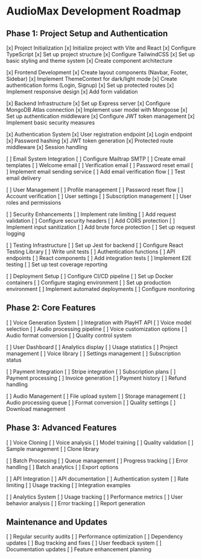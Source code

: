 AudioMax Development Roadmap
==========================

Phase 1: Project Setup and Authentication
---------------------------------------
[x] Project Initialization
    [x] Initialize project with Vite and React
    [x] Configure TypeScript
    [x] Set up project structure
    [x] Configure TailwindCSS
    [x] Set up basic styling and theme system
    [x] Create component architecture

[x] Frontend Development
    [x] Create layout components (Navbar, Footer, Sidebar)
    [x] Implement ThemeContext for dark/light mode
    [x] Create authentication forms (Login, Signup)
    [x] Set up protected routes
    [x] Implement responsive design
    [x] Add form validation

[x] Backend Infrastructure
    [x] Set up Express server
    [x] Configure MongoDB Atlas connection
    [x] Implement user model with Mongoose
    [x] Set up authentication middleware
    [x] Configure JWT token management
    [x] Implement basic security measures

[x] Authentication System
    [x] User registration endpoint
    [x] Login endpoint
    [x] Password hashing
    [x] JWT token generation
    [x] Protected route middleware
    [x] Session handling

[ ] Email System Integration
    [ ] Configure Mailtrap SMTP
    [ ] Create email templates
        [ ] Welcome email
        [ ] Verification email
        [ ] Password reset email
    [ ] Implement email sending service
    [ ] Add email verification flow
    [ ] Test email delivery

[ ] User Management
    [ ] Profile management
    [ ] Password reset flow
    [ ] Account verification
    [ ] User settings
    [ ] Subscription management
    [ ] User roles and permissions

[ ] Security Enhancements
    [ ] Implement rate limiting
    [ ] Add request validation
    [ ] Configure security headers
    [ ] Add CORS protection
    [ ] Implement input sanitization
    [ ] Add brute force protection
    [ ] Set up request logging

[ ] Testing Infrastructure
    [ ] Set up Jest for backend
    [ ] Configure React Testing Library
    [ ] Write unit tests
        [ ] Authentication functions
        [ ] API endpoints
        [ ] React components
    [ ] Add integration tests
    [ ] Implement E2E testing
    [ ] Set up test coverage reporting

[ ] Deployment Setup
    [ ] Configure CI/CD pipeline
    [ ] Set up Docker containers
    [ ] Configure staging environment
    [ ] Set up production environment
    [ ] Implement automated deployments
    [ ] Configure monitoring

Phase 2: Core Features
--------------------
[ ] Voice Generation System
    [ ] Integration with PlayHT API
    [ ] Voice model selection
    [ ] Audio processing pipeline
    [ ] Voice customization options
    [ ] Audio format conversion
    [ ] Quality control system

[ ] User Dashboard
    [ ] Analytics display
    [ ] Usage statistics
    [ ] Project management
    [ ] Voice library
    [ ] Settings management
    [ ] Subscription status

[ ] Payment Integration
    [ ] Stripe integration
    [ ] Subscription plans
    [ ] Payment processing
    [ ] Invoice generation
    [ ] Payment history
    [ ] Refund handling

[ ] Audio Management
    [ ] File upload system
    [ ] Storage management
    [ ] Audio processing queue
    [ ] Format conversion
    [ ] Quality settings
    [ ] Download management

Phase 3: Advanced Features
------------------------
[ ] Voice Cloning
    [ ] Voice analysis
    [ ] Model training
    [ ] Quality validation
    [ ] Sample management
    [ ] Clone library

[ ] Batch Processing
    [ ] Queue management
    [ ] Progress tracking
    [ ] Error handling
    [ ] Batch analytics
    [ ] Export options

[ ] API Integration
    [ ] API documentation
    [ ] Authentication system
    [ ] Rate limiting
    [ ] Usage tracking
    [ ] Integration examples

[ ] Analytics System
    [ ] Usage tracking
    [ ] Performance metrics
    [ ] User behavior analysis
    [ ] Error tracking
    [ ] Report generation

Maintenance and Updates
----------------------
[ ] Regular security audits
[ ] Performance optimization
[ ] Dependency updates
[ ] Bug tracking and fixes
[ ] User feedback system
[ ] Documentation updates
[ ] Feature enhancement planning
